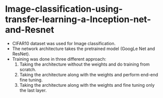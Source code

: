 # Image-classification-using-transfer-learning-a-Inception-net-and-Resnet
- CIFAR10 dataset was used for Image classification.
- The network architecture takes the pretrained model (GoogLe Net and ResNet). 
- Training was done in three different approach:
  1. Taking the architecture without the weights and do training from scratch.
  2. Taking the architecture along with the weights and perform end-end fine tuning.
  3. Taking the architecture along with the weights and fine tuning only the last layer.




